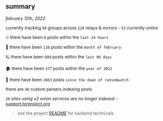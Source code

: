 
## summary
_february 12th, 2022_

currently tracking `89` groups across `128` relays & mirrors - _`52` currently online_

⏲ there have been `6` posts within the `last 24 hours`

🦈 there have been `116` posts within the `month of february`

🪐 there have been `889` posts within the `last 90 days`

🏚 there have been `377` posts within the `year of 2022`

🦕 there have been `2663` posts `since the dawn of ransomwatch`

there are `48` custom parsers indexing posts

_`20` sites using v2 onion services are no longer indexed - [support.torproject.org](https://support.torproject.org/onionservices/v2-deprecation/)_

> see the project [README](https://github.com/thetanz/ransomwatch#ransomwatch--) for backend technicals
